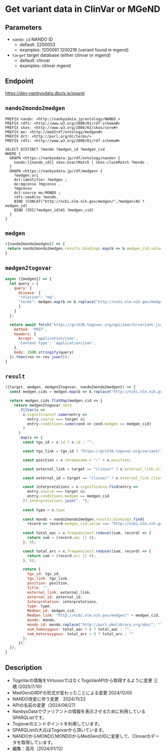# Get variant data in ClinVar or MGeND

## Parameters

* `nando_id` NANDO ID
  * default: 2200053
  * examples: 1200061 1200216 (variant found in mgend)
* `target` target database (either clinvar or mgend)
  * default: clinvar
  * examples: clinvar mgend
  
## Endpoint

https://dev-nanbyodata.dbcls.jp/sparql

## `nando2mondo2medgen`
```sparql
PREFIX nando: <http://nanbyodata.jp/ontology/NANDO_>
PREFIX rdfs: <http://www.w3.org/2000/01/rdf-schema#>
PREFIX skos: <http://www.w3.org/2004/02/skos/core#>
PREFIX mo: <http://med2rdf/ontology/medgen#>
PREFIX dct: <http://purl.org/dc/terms/>
PREFIX rdfs: <http://www.w3.org/2000/01/rdf-schema#>

SELECT DISTINCT ?mondo ?medgen_id ?medgen_cid 
WHERE {
  GRAPH <https://nanbyodata.jp/rdf/ontology/nando> {
    nando:{{nando_id}} skos:exactMatch | skos:closeMatch ?mondo .
  }
  GRAPH <https://nanbyodata.jp/rdf/medgen> { 
    ?medgen_uri
    dct:identifier ?medgen ;
    mo:mgconso ?mgconso .
    ?mgconso
    dct:source mo:MONDO ;
    rdfs:seeAlso ?mondo.
    BIND (CONCAT("http://ncbi.nlm.nih.gov/medgen/",?medgen)AS ?medgen_id)
    BIND (IRI(?medgen_id)AS ?medgen_cid)
  }
}
 ```
 ## `medgen`
 ```javascript
({nando2mondo2medgen}) => {
  return nando2mondo2medgen.results.bindings.map(b => b.medgen_cid.value);
}

```

## `medgen2togovar`

```javascript
async ({medgen}) => {
  let query = {
    query: {
      disease: {
      "relation": "eq",
      "terms": medgen.map(b => b.replace("http://ncbi.nlm.nih.gov/medgen/",""))
      }
    }
  };

  return await fetch('https://grch38.togovar.org/api/search/variant.json', {
    method: 'POST',
    headers: {
      Accept: 'application/json',
      'Content-Type': 'application/json',
    },
    body: JSON.stringify(query)
  }).then(res => res.json());
}
```

## `result`
```javascript
({target, medgen, medgen2togovar, nando2mondo2medgen}) => {
  const medgen_cids = medgen.map(b => b.replace("http://ncbi.nlm.nih.gov/medgen/",""))

  return medgen_cids.flatMap(medgen_cid => {
    return medgen2togovar.data
      .filter(x =>
        x.significance?.some(entry => 
          entry.source === target &&
          entry.conditions.some(cond => cond.medgen == medgen_cid)
        )
      )
      .map(x => {
        const tgv_id = x.id ? x.id : "";

        const tgv_link = tgv_id ? "https://grch38.togovar.org/variant/" + tgv_id : "";

        const position = x.chromosome + ":" + x.position;

        const external_link = target == "clinvar" ? x.external_link.clinvar[0]?.xref : x.external_link.mgend[0]?.xref;

        const external_id = target == "clinvar" ? x.external_link.clinvar[0]?.title : x.external_link.mgend[0]?.title

        const interpretations = x.significance.find(entry => 
          entry.source === target &&
          entry.conditions.medgen == medgen_cid
        )?.interpretations.join(", ");
   
        const type = x.type
   
        const mondo = nando2mondo2medgen.results.bindings.find(
          record => record.medgen_cid.value === "http://ncbi.nlm.nih.gov/medgen/" + medgen_cid).mondo.value
        
        const total_aac = x.frequencies?.reduce((sum, record) => {
          return sum + (record.aac || 0);
        }, 0);

        const total_arc = x.frequencies?.reduce((sum, record) => {
          return sum + (record.arc || 0);
        }, 0);

        return {
          tgv_id: tgv_id,
          tgv_link: tgv_link,
          position: position,
          title: "",
          external_link: external_link,
          external_id: external_id,
          Interpretation: interpretations,
          type: type,
          MedGen_id: medgen_cid,
          MedGen_link: "http://ncbi.nlm.nih.gov/medgen/" + medgen_cid,
          mondo: mondo,
          mondo_id: mondo.replace("http://purl.obolibrary.org/obo/", ""),
          num_homozygous: total_aac > 0 ? total_aac : "",
          num_heterozygous: total_arc > 0 ? total_arc : ""
        };
      });
  });
}
```

## Description
- TogoVarの情報をVirtuosoではなくTogoVarAPIから取得するように変更 三橋 (2025/7/10)
- MedGenのRDFの形式が変わったことによる変更 2024/12/05
- NANDO改変に伴う変更　2024/11/22
- APIの名前の変更（2024/06/27)
- NanbyoDataでヴァリアントの情報を表示させるために利用しているSPARQListです。
- Togovarのエンドポイントを利用しています。
- SPARQListの大元はTogovarから頂いています。
- NANDOからMONDO,MONDOからMedGenのIDに変更して、Clinvarのデータを取得しています。
- 編集：高月（2024/01/12)
